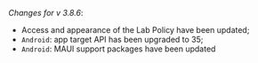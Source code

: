 _Changes for v 3.8.6_:
- Access and appearance of the Lab Policy have been updated;
- `Android`: app target API has been upgraded to 35;
- `Android`: MAUI support packages have been updated
